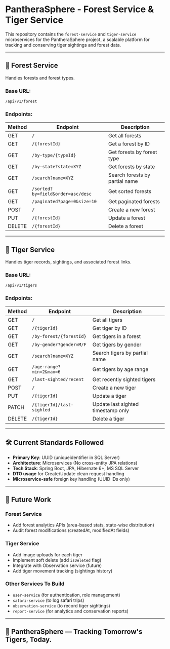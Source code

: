 
# PantheraSphere - Forest Service & Tiger Service

This repository contains the `forest-service` and `tiger-service` microservices for the PantheraSphere project, a scalable platform for tracking and conserving tiger sightings and forest data.

---

## 🌲 Forest Service

Handles forests and forest types.

### Base URL:
```
/api/v1/forest
```

### Endpoints:

| Method | Endpoint                  | Description                        |
|--------|----------------------------|------------------------------------|
| GET    | `/`                        | Get all forests                    |
| GET    | `/{forestId}`              | Get a forest by ID                 |
| GET    | `/by-type/{typeId}`        | Get forests by forest type         |
| GET    | `/by-state?state=XYZ`      | Get forests by state               |
| GET    | `/search?name=XYZ`         | Search forests by partial name     |
| GET    | `/sorted?by=field&order=asc/desc` | Get sorted forests           |
| GET    | `/paginated?page=0&size=10` | Get paginated forests             |
| POST   | `/`                        | Create a new forest                |
| PUT    | `/{forestId}`              | Update a forest                    |
| DELETE | `/{forestId}`              | Delete a forest                    |

---

## 🐅 Tiger Service

Handles tiger records, sightings, and associated forest links.

### Base URL:
```
/api/v1/tigers
```

### Endpoints:

| Method | Endpoint                          | Description                        |
|--------|------------------------------------|------------------------------------|
| GET    | `/`                                | Get all tigers                     |
| GET    | `/{tigerId}`                       | Get tiger by ID                    |
| GET    | `/by-forest/{forestId}`            | Get tigers in a forest             |
| GET    | `/by-gender?gender=M/F`            | Get tigers by gender               |
| GET    | `/search?name=XYZ`                 | Search tigers by partial name      |
| GET    | `/age-range?min=2&max=6`           | Get tigers by age range            |
| GET    | `/last-sighted/recent`             | Get recently sighted tigers        |
| POST   | `/`                                | Create a new tiger                 |
| PUT    | `/{tigerId}`                       | Update a tiger                     |
| PATCH  | `/{tigerId}/last-sighted`           | Update last sighted timestamp only |
| DELETE | `/{tigerId}`                       | Delete a tiger                     |

---

## 🛠️ Current Standards Followed

- **Primary Key**: UUID (uniqueidentifier in SQL Server)
- **Architecture**: Microservices (No cross-entity JPA relations)
- **Tech Stack**: Spring Boot, JPA, Hibernate 6+, MS SQL Server
- **DTO usage** for Create/Update clean request handling
- **Microservice-safe** foreign key handling (UUID IDs only)

---

## 🚀 Future Work

### Forest Service
- Add forest analytics APIs (area-based stats, state-wise distribution)
- Audit forest modifications (createdAt, modifiedAt fields)

### Tiger Service
- Add image uploads for each tiger
- Implement soft delete (add `isDeleted` flag)
- Integrate with Observation service (future)
- Add tiger movement tracking (sightings history)

### Other Services To Build
- `user-service` (for authentication, role management)
- `safari-service` (to log safari trips)
- `observation-service` (to record tiger sightings)
- `report-service` (for analytics and conservation reports)

---

## 🐯 PantheraSphere — Tracking Tomorrow's Tigers, Today.
